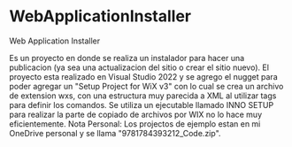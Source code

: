 # WebApplicationInstaller
Web Application Installer

Es un proyecto en donde se realiza un instalador para hacer una publicacion (ya sea una actualizacion del sitio o crear el sitio nuevo).
El proyecto esta realizado en Visual Studio 2022 y se agrego el nugget para poder agregar un "Setup Project for WiX v3" con lo cual se 
crea un archivo de extension wxs, con una estructura muy parecida a XML al utilizar tags para definir los comandos.
Se utiliza un ejecutable llamado INNO SETUP para realizar la parte de copiado de archivos por WIX no lo hace muy eficientemente.
Nota Personal: Los projectos de ejemplo estan en mi OneDrive personal y se llama "9781784393212_Code.zip".
